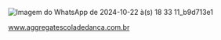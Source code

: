    ![Imagem do WhatsApp de 2024-10-22 à(s) 18 33 11_b9d713e1](https://github.com/user-attachments/assets/76b1e21d-19b8-4d51-9d37-9ae07662d514)



   www.aggregatescoladedanca.com.br

